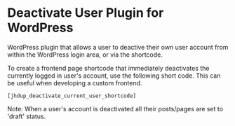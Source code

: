 # Deactivate User Plugin for WordPress
WordPress plugin that allows a user to deactive their own user account from within the WordPress login area, or via the shortcode.

To create a frontend page shortcode that immediately deactivates the currently logged in user's account, use the following short code. This can be useful when developing a custom frontend.

```
[jhdup_deactivate_current_user_shortcode]
```

Note: When a user's account is deactivated all their posts/pages are set to 'draft' status.
